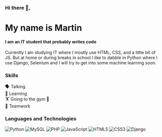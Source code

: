 ### Hi there 👋, 
# My name is Martin
#### I am an IT student that probably writes code
Currently I am studying IT where I mostly use HTML, CSS, and a little bit of JS. But at home or during breaks in school I like to dabble in Python where I use Django, Selenium and I will try to get into some machine learning soon.


### Skills
🗣️ Talking <br/>
📖 Learning <br/>
🏋️ Going to the gym 🤣 <br/>
🤝 Teamwork <br/>

### Languages and Technologies

![Python](https://img.shields.io/badge/python-3670A0?style=for-the-badge&logo=python&logoColor=ffdd54)
![MySQL](https://img.shields.io/badge/mysql-4479A1.svg?style=for-the-badge&logo=mysql&logoColor=white)
![PHP](https://img.shields.io/badge/php-%23777BB4.svg?style=for-the-badge&logo=php&logoColor=white)
![JavaScript](https://img.shields.io/badge/javascript-%23323330.svg?style=for-the-badge&logo=javascript&logoColor=%23F7DF1E)
![HTML5](https://img.shields.io/badge/html5-%23E34F26.svg?style=for-the-badge&logo=html5&logoColor=white)
![CSS3](https://img.shields.io/badge/css3-%231572B6.svg?style=for-the-badge&logo=css3&logoColor=white)
![Django](https://img.shields.io/badge/django-%23092E20.svg?style=for-the-badge&logo=django&logoColor=white)
